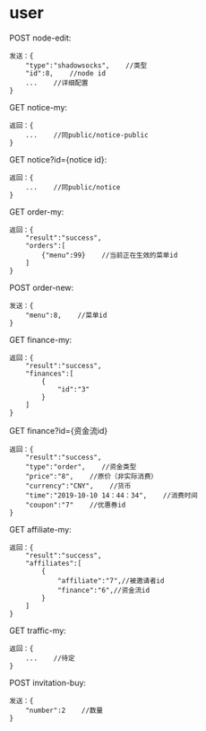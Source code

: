 # user

POST node-edit:

```text
发送：{
    "type":"shadowsocks",    //类型
    "id":8,    //node id
    ...    //详细配置
}
```

GET notice-my:

```text
返回：{
    ...    //同public/notice-public
}
```

GET notice?id={notice id}:

```text
返回：{
    ...    //同public/notice
}
```

GET order-my:

```text
返回：{
    "result":"success",
    "orders":[
        {"menu":99}    //当前正在生效的菜单id
    ]
}
```

POST order-new:

```text
发送：{
    "menu":8,    //菜单id
}
```

GET finance-my:

```text
返回：{
    "result":"success",
    "finances":[
        {
            "id":"3"
        }
    ]
}
```

GET finance?id={资金流id}

```text
返回：{
    "result":"success",
    "type":"order",    //资金类型
    "price":"8",    //原价（非实际消费）
    "currency":"CNY",    //货币
    "time":"2019-10-10 14：44：34",    //消费时间
    "coupon":"7"    //优惠券id
}
```

GET affiliate-my:

```text
返回：{
    "result":"success",
    "affiliates":[
        {
            "affiliate":"7",//被邀请者id
            "finance":"6",//资金流id
        }
    ]
}
```

GET traffic-my:

```text
返回：{
    ...    //待定
}
```

POST invitation-buy:

```text
发送：{
    "number":2    //数量
}
```

